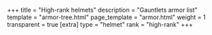 +++
title = "High-rank helmets"
description = "Gauntlets armor list"
template = "armor-tree.html"
page_template = "armor.html"
weight = 1
transparent = true
[extra]
type = "helmet"
rank = "high-rank"
+++
